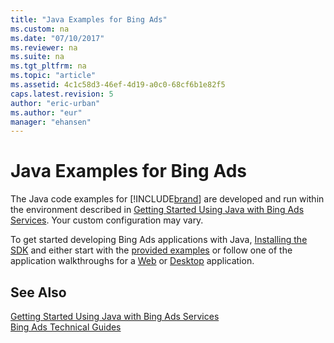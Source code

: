 ```yaml
---
title: "Java Examples for Bing Ads"
ms.custom: na
ms.date: "07/10/2017"
ms.reviewer: na
ms.suite: na
ms.tgt_pltfrm: na
ms.topic: "article"
ms.assetid: 4c1c58d3-46ef-4d19-a0c0-68cf6b1e82f5
caps.latest.revision: 5
author: "eric-urban"
ms.author: "eur"
manager: "ehansen"
---
```

# Java Examples for Bing Ads
The Java code examples for [!INCLUDE[brand](../guides/includes/brand.md)] are developed and run within the environment described in [Getting Started Using Java with Bing Ads Services](../guides/getting-started-using-java-with-bing-ads-services.md). Your custom configuration may vary.

To get started developing Bing Ads applications with Java, [Installing the SDK](../guides/getting-started-using-java-with-bing-ads-services.md#installation) and either start with the [provided examples](http://go.microsoft.com/fwlink/?LinkId=525443) or follow one of the application walkthroughs for a [Web](../guides/walkthrough--bing-ads-web-application-in-java.md) or [Desktop](../guides/walkthrough--bing-ads-desktop-application-in-java.md) application.

## See Also
[Getting Started Using Java with Bing Ads Services](../guides/getting-started-using-java-with-bing-ads-services.md)  
[Bing Ads Technical Guides](../guides/bing-ads-technical-guides.md)  

